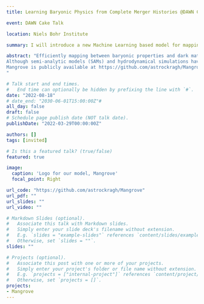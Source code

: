 ```yaml
---
title: Learning Baryonic Physics from Complete Merger Histories @DAWN Copenhagen

event: DAWN Cake Talk

location: Niels Bohr Institute

summary: I will introduce a new Machine Learning based model for mapping between dark matter and galaxies, called Mangrove. I'll show improvements in both precision and speed compared to other similar methods, and discuss how Mangrove opens up new avenues for efficiently learning from simulations.

abstract: "Efficiently mapping between baryonic properties and dark matter is a major challenge in astrophysics. 
Although semi-analytic models (SAMs) and hydrodynamical simulations have made impressive advances in reproducing galaxy observables across cosmologically significant volumes, both still require significant computation times, and are hard to succinctly analyze, representing a barrier to many applications. Graph Neural Networks (GNNs) have recently proven to be the natural choice for learning physical relations. Among the most inherently graph-like structures found in astrophysics are the dark matter merger trees that encode the evolution of dark matter halos. In this cake talk I will introduce a new, graph-based emulator framework, Mangrove, and show that it emulates the galactic stellar mass, cold gas mass and metallicity, instantaneous and time-averaged star formation rate, and black hole mass with scatters two times lower than other methods across a simulation box of side length 75 Mpc/h in 40 seconds, 4 orders of magnitude faster than a SAM and 9 orders of magnitude faster than a hydro simulation. I’ll also show how Mangrove allows for quantification of the dependence of galaxy properties on merger history, making it possible to learn about the simulations on a new level. I will also compare Mangrove results to the current state of the art in emulating the dark matter - galaxy connection and show significant improvements for all target properties. 
Mangrove is publicly available at https://github.com/astrockragh/Mangrove.
"

# Talk start and end times.
#   End time can optionally be hidden by prefixing the line with `#`.
date: "2022-08-18"
# date_end: "2030-06-01T15:00:00Z"#
all_day: false
draft: false
# Schedule page publish date (NOT talk date).
publishDate: "2022-03-29T00:00:00Z"

authors: []
tags: [invited]

# Is this a featured talk? (true/false)
featured: true

image:
  caption: 'Logo for our model, Mangrove'
  focal_point: Right

url_code: "https://github.com/astrockragh/Mangrove"
url_pdf: ""
url_slides: ""
url_video: ""

# Markdown Slides (optional).
#   Associate this talk with Markdown slides.
#   Simply enter your slide deck's filename without extension.
#   E.g. `slides = "example-slides"` references `content/slides/example-slides.md`.
#   Otherwise, set `slides = ""`.
slides: ""

# Projects (optional).
#   Associate this post with one or more of your projects.
#   Simply enter your project's folder or file name without extension.
#   E.g. `projects = ["internal-project"]` references `content/project/deep-learning/index.md`.
#   Otherwise, set `projects = []`.
projects:
- Mangrove
---
```

<!-- 
{{% callout note %}}
Click on the **Slides** button above to view the built-in slides feature.
{{% /callout %}}

Slides can be added in a few ways:

- **Create** slides using Wowchemy's [*Slides*](https://wowchemy.com/docs/managing-content/#create-slides) feature and link using `slides` parameter in the front matter of the talk file
- **Upload** an existing slide deck to `static/` and link using `url_slides` parameter in the front matter of the talk file
- **Embed** your slides (e.g. Google Slides) or presentation video on this page using [shortcodes](https://wowchemy.com/docs/writing-markdown-latex/).

Further event details, including [page elements](https://wowchemy.com/docs/writing-markdown-latex/) such as image galleries, can be added to the body of this page. -->
